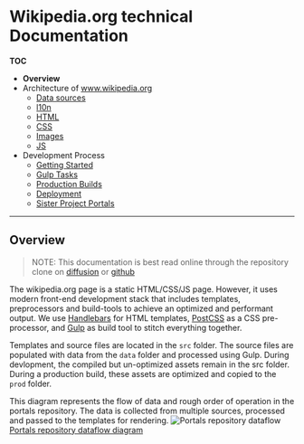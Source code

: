 # Wikipedia.org technical Documentation

**TOC**

- **Overview**
- Architecture of www.wikipedia.org
	- [Data sources](architecture/data.md)
	- [l10n](architecture/l10n.md)
	- [HTML](architecture/html.md)
	- [CSS](architecture/css.md)
	- [Images](architecture/images.md)
	- [JS](architecture/javascript.md)
- Development Process
	- [Getting Started](development/getting_started.md)
	- [Gulp Tasks](development/gulp.md)
	- [Production Builds](development/prod.md)
	- [Deployment](development/deploy.md)
	- [Sister Project Portals](development/sister_portals.md)

---
## Overview

> NOTE: This documentation is best read online through the repository clone on [diffusion](https://phabricator.wikimedia.org/diffusion/WPOR/browse/master/docs) or [github](https://github.com/wikimedia/portals/tree/master/docs)

The wikipedia.org page is a static HTML/CSS/JS page. However, it uses modern front-end development stack that includes templates, preprocessors and build-tools to achieve an optimized and performant output. We use [Handlebars](http://handlebarsjs.com/) for HTML templates,  [PostCSS](http://postcss.org/) as a CSS pre-processor, and [Gulp](http://gulpjs.com/) as build tool to stitch everything together.

Templates and source files are located in the `src` folder. The source files are populated with data from the `data` folder and processed using Gulp. During devlopment, the compiled but un-optimized assets remain in the src folder. During a production build, these assets are optimized and copied to the `prod`  folder.

This diagram represents the flow of data and rough order of operation in the portals repository. The data is collected from multiple sources, processed and passed to the templates for rendering.
![Portals repository dataflow](portals-dataflow.jpg)
[Portals repository dataflow diagram](portals-dataflow.jpg)